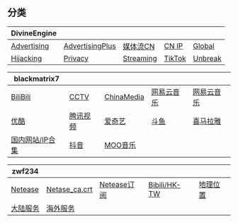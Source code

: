 ## 分类




|DivineEngine|  |  |  |  |
| ---- | ---- | ---- | ---- | ---- |
|[Advertising](https://raw.githubusercontent.com/dsvip/Quantumult-X/master/on1y/rule/Advertising.list) |[AdvertisingPlus](https://raw.githubusercontent.com/dsvip/Quantumult-X/master/on1y/rule/AdvertisingPlus.conf) |[媒体流CN](https://raw.githubusercontent.com/dsvip/Quantumult-X/master/on1y/rule/DivineEngine_China.list) |[CN IP](https://raw.githubusercontent.com/dsvip/Quantumult-X/master/on1y/rule/DivineEngine_ChinaIP.list) |[Global](https://raw.githubusercontent.com/dsvip/Quantumult-X/master/on1y/rule/Global.list) ||||
|[Hijacking](https://raw.githubusercontent.com/dsvip/Quantumult-X/master/on1y/rule/DivineEngine_Hijacking.list) |[Privacy](https://raw.githubusercontent.com/dsvip/Quantumult-X/master/on1y/rule/DivineEngine_Privacy.list) |[Streaming](https://raw.githubusercontent.com/dsvip/Quantumult-X/master/on1y/rule/DivineEngine_Streaming.list) |[TikTok](https://raw.githubusercontent.com/dsvip/Quantumult-X/master/on1y/rule/DivineEngine_TikTok.list) |[Unbreak](https://raw.githubusercontent.com/dsvip/Quantumult-X/master/on1y/rule/DivineEngine_Unbreak.list) |||


|blackmatrix7|  |  |  |  |
| ---- | ---- | ---- | ---- | ---- |
|[BiliBili](https://raw.githubusercontent.com/dsvip/Quantumult-X/master/on1y/rule/BiliBili) |[CCTV](https://raw.githubusercontent.com/dsvip/Quantumult-X/master/on1y/rule/CCTV) |[ChinaMedia](https://raw.githubusercontent.com/dsvip/Quantumult-X/master/on1y/rule/ChinaMedia) |[网易云音乐](https://raw.githubusercontent.com/dsvip/Quantumult-X/master/on1y/rule/NetEaseMusic) |[网易云音乐](https://raw.githubusercontent.com/dsvip/Quantumult-X/master/on1y/rule/NetEaseMusic) ||||
|[优酷](https://raw.githubusercontent.com/dsvip/Quantumult-X/master/on1y/rule/Youku) |[腾讯视频](https://raw.githubusercontent.com/dsvip/Quantumult-X/master/on1y/rule/TencentVideo) |[爱奇艺](https://raw.githubusercontent.com/dsvip/Quantumult-X/master/on1y/rule/iQIYI) |[斗鱼](https://raw.githubusercontent.com/dsvip/Quantumult-X/master/on1y/rule/Douyu) |[喜马拉雅](https://raw.githubusercontent.com/dsvip/Quantumult-X/master/on1y/rule/Himalaya) |||
|[国内网站/IP合集](https://raw.githubusercontent.com/dsvip/Quantumult-X/master/on1y/rule/ChinaMax) |[抖音](https://raw.githubusercontent.com/dsvip/Quantumult-X/master/on1y/rule/DouYin) |[MOO音乐](https://raw.githubusercontent.com/dsvip/Quantumult-X/master/on1y/rule/MOOMusic) ||


|zwf234|  |  |  |  |
| ---- | ---- | ---- | ---- | ---- |
|[Netease](https://raw.githubusercontent.com/dsvip/Quantumult-X/master/on1y/rule/zwf234_Netease.list) |[Netase_ca.crt](https://raw.githubusercontent.com/dsvip/Quantumult-X/master/on1y/rule/zwf234_wyy_ca.crt) |[Netease订阅](https://raw.githubusercontent.com/dsvip/Quantumult-X/master/on1y/rule/zwf234_wyy.list) |[Bibili/HK-TW](https://raw.githubusercontent.com/dsvip/Quantumult-X/master/on1y/rule/zwf234_hk-tw.list) |[地理位置](https://raw.githubusercontent.com/dsvip/Quantumult-X/master/on1y/rule/zwf234_location.list) ||||
[大陆服务](https://raw.githubusercontent.com/dsvip/Quantumult-X/master/on1y/rule/zwf234_mainland.list) |[海外服务](https://raw.githubusercontent.com/dsvip/Quantumult-X/master/on1y/rule/zwf234_overseas.list) |
